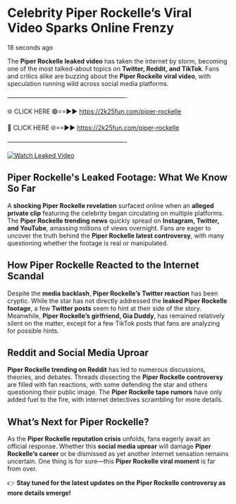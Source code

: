 # Celebrity Piper Rockelle’s Viral Video Sparks Online Frenzy

18 seconds ago

The **Piper Rockelle leaked video** has taken the internet by storm, becoming one of the most talked-about topics on **Twitter, Reddit, and TikTok**. Fans and critics alike are buzzing about the **Piper Rockelle viral video**, with speculation running wild across social media platforms.

———————————————————-

🌐 CLICK HERE 🟢==►► https://2k25fun.com/piper-rockelle

🔴 CLICK HERE 🌐==►► https://2k25fun.com/piper-rockelle

———————————————————-

[![Watch Leaked Video](https://miro.medium.com/v2/resize:fit:828/format:webp/1*cilzJN44JGOrTw9NJCrNHA.gif "Watch Leaked Video")](https://2k25fun.com/piper-rockelle)

## **Piper Rockelle's Leaked Footage: What We Know So Far**  
A **shocking Piper Rockelle revelation** surfaced online when an **alleged private clip** featuring the celebrity began circulating on multiple platforms. The **Piper Rockelle trending news** quickly spread on **Instagram, Twitter, and YouTube**, amassing millions of views overnight. Fans are eager to uncover the truth behind the **Piper Rockelle latest controversy**, with many questioning whether the footage is real or manipulated.  

## **How Piper Rockelle Reacted to the Internet Scandal**  
Despite the **media backlash**, **Piper Rockelle’s Twitter reaction** has been cryptic. While the star has not directly addressed the **leaked Piper Rockelle footage**, a few **Twitter posts** seem to hint at their side of the story. Meanwhile, **Piper Rockelle’s girlfriend, Gia Duddy**, has remained relatively silent on the matter, except for a few TikTok posts that fans are analyzing for possible hints.  

## **Reddit and Social Media Uproar**  
**Piper Rockelle trending on Reddit** has led to numerous discussions, theories, and debates. Threads dissecting the **Piper Rockelle controversy** are filled with fan reactions, with some defending the star and others questioning their public image. The **Piper Rockelle tape rumors** have only added fuel to the fire, with internet detectives scrambling for more details.  

## **What’s Next for Piper Rockelle?**  
As the **Piper Rockelle reputation crisis** unfolds, fans eagerly await an official response. Whether this **social media uproar** will damage **Piper Rockelle’s career** or be dismissed as yet another internet sensation remains uncertain. One thing is for sure—this **Piper Rockelle viral moment** is far from over.  

👉 **Stay tuned for the latest updates on the Piper Rockelle controversy as more details emerge!**  
